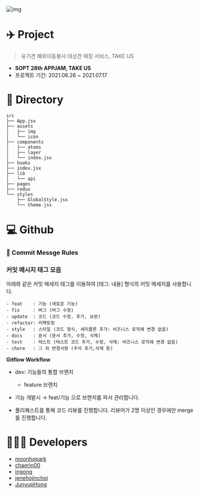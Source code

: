 ![img](https://github.com/TAKE-US/TAKEUS-FRONT/tree/dev/src/assets/img/background.png)

# ✈️ Project

> 유기견 해외이동봉사 대상견 매칭 서비스, TAKE US

- **SOPT 28th APPJAM, TAKE US**
- 프로젝트 기간: 2021.06.26 ~ 2021.07.17

# 📂 Directory 

```
src
├── App.jsx
├── assets
│   ├── img
│   └── icon
├── components
│   ├── atoms
│   ├── layer
│   └── index.jsx
├── hooks
├── index.jsx
├── lib
│   └── api
├── pages
├── redux
└── styles
    ├── GlobalStyle.jsx
    └── theme.jsx

```

# 💻 Github

### 💬 Commit Messge Rules
### 커밋 메시지 태그 모음
아래와 같은 커밋 메세지 태그를 이용하여 [태그: 내용] 형식의 커밋 메세지를 사용합니다. 

```
- feat    : 기능 (새로운 기능)
- fix     : 버그 (버그 수정)
- update  : 코드 (코드 수정, 추가, 보완)
- refactor: 리팩토링
- style   : 스타일 (코드 형식, 세미콜론 추가: 비즈니스 로직에 변경 없음)
- docs    : 문서 (문서 추가, 수정, 삭제)
- test    : 테스트 (테스트 코드 추가, 수정, 삭제: 비즈니스 로직에 변경 없음)
- chore   : 그 외 변경사항 (주석 추가,삭제 등)
```


**Gitflow Workflow**

- dev: 기능들의 통합 브랜치
    - feature 브랜치

- 기능 개발시 → feat/기능 으로 브랜치를 파서 관리합니다.

- 풀리퀘스트를 통해 코드 리뷰를 진행합니다. 리뷰어가 2명 이상인 경우에만 merge를 진행합니다. 


# 👩🏻‍💻 Developers
- [moonhopark](https://github.com/moonhopark)
- [chaerin00](https://github.com/chaerin00)
- [ingong](https://github.com/ingong)
- [jenehojinchoi](https://github.com/jenehojinchoi)
- [JunyupHong](https://github.com/JunyupHong)
